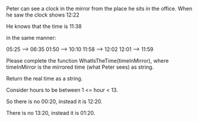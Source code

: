 ﻿Peter can see a clock in the mirror from the place he sits in the office. When he saw the clock shows 12:22

He knows that the time is 11:38

in the same manner:

05:25 --> 06:35
01:50 --> 10:10
11:58 --> 12:02
12:01 --> 11:59

Please complete the function WhatIsTheTime(timeInMirror), where timeInMirror is the mirrored time (what Peter sees) as string.

Return the real time as a string.

Consider hours to be between 1 <= hour < 13.

So there is no 00:20, instead it is 12:20.

There is no 13:20, instead it is 01:20.